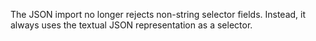 The JSON import no longer rejects non-string selector fields. Instead, it always
uses the textual JSON representation as a selector.
